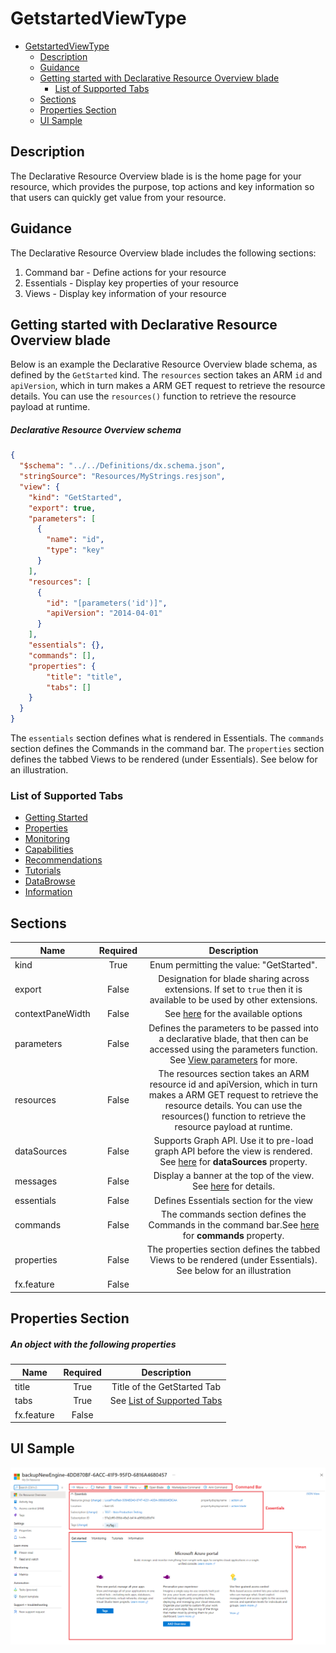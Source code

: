 <a name="getstartedviewtype"></a>
# GetstartedViewType
* [GetstartedViewType](#getstartedviewtype)
    * [Description](#getstartedviewtype-description)
    * [Guidance](#getstartedviewtype-guidance)
    * [Getting started with Declarative Resource Overview blade](#getstartedviewtype-getting-started-with-declarative-resource-overview-blade)
        * [List of Supported Tabs](#getstartedviewtype-getting-started-with-declarative-resource-overview-blade-list-of-supported-tabs)
    * [Sections](#getstartedviewtype-sections)
    * [Properties Section](#getstartedviewtype-properties-section)
    * [UI Sample](#getstartedviewtype-ui-sample)

<a name="getstartedviewtype-description"></a>
## Description
The Declarative Resource Overview blade is is the home page for your resource, which provides the purpose, top actions and key information so that users can quickly get value from your resource.
<a name="getstartedviewtype-guidance"></a>
## Guidance

The Declarative Resource Overview blade includes the following sections:

1. Command bar - Define actions for your resource
2. Essentials - Display key properties of your resource
3. Views - Display key information of your resource


<a name="getstartedviewtype-getting-started-with-declarative-resource-overview-blade"></a>
## Getting started with Declarative Resource Overview blade

Below is an example the Declarative Resource Overview blade schema, as defined by the `GetStarted` kind. The `resources` section takes an ARM `id` and `apiVersion`, which in turn makes a ARM GET request to retrieve the resource details.  You can use the `resources()` function to retrieve the resource payload at runtime.


<a name="getstartedviewtype-getting-started-with-declarative-resource-overview-blade-declarative-resource-overview-schema"></a>
##### Declarative Resource Overview schema
<a name="resourceoverviewschema"></a>
```json
{
  "$schema": "../../Definitions/dx.schema.json",
  "stringSource": "Resources/MyStrings.resjson",
  "view": {
    "kind": "GetStarted",
    "export": true,
    "parameters": [
      {
        "name": "id",
        "type": "key"
      }
    ],
    "resources": [
      {
        "id": "[parameters('id')]",
        "apiVersion": "2014-04-01"
      }
    ],
    "essentials": {},
    "commands": [],
    "properties": {
        "title": "title",
        "tabs": []
    }
  }
}
```
The `essentials` section defines what is rendered in Essentials.  The `commands` section defines the Commands in the command bar.  The `properties` section defines the tabbed Views to be rendered (under Essentials).  See below for an illustration.

<a name="getstartedviewtype-getting-started-with-declarative-resource-overview-blade-list-of-supported-tabs"></a>
### List of Supported Tabs
- [Getting Started](dx-getstarted-GetStartedTab.md)
- [Properties](dx-getstarted-PropertiesTab.md)
- [Monitoring](dx-getstarted-MonitoringTab.md)
- [Capabilities](dx-getstarted-CapabilitiesTab.md)
- [Recommendations](dx-getstarted-RecommendationsTab.md)
- [Tutorials](dx-getstarted-TutorialsTab.md)
- [DataBrowse](dx-getstarted-DataBrowseTab.md)
- [Information](dx-getstarted-InformationTab.md)
 
<a name="getstartedviewtype-sections"></a>
## Sections
| Name | Required | Description
| ---|:--:|:--:|
|kind|True|Enum permitting the value: "GetStarted".
|export|False|Designation for blade sharing across extensions. If set to `true` then it is available to be used by other extensions.
|contextPaneWidth|False|See [here](dx-enum-contextPaneWidth.md ) for the available options
|parameters|False|Defines the parameters to be passed into a declarative blade, that then can be accessed using the parameters function. See [View parameters](dx-viewTypeParameters.md) for more.
|resources|False|The resources section takes an ARM resource id and apiVersion, which in turn makes a ARM GET request to retrieve the resource details. You can use the resources() function to retrieve the resource payload at runtime.
|dataSources|False|Supports Graph API. Use it to pre-load graph API before the view is rendered. See [here](dx-viewTypeDataSources.md) for **dataSources** property.
|messages|False|Display a banner at the top of the view. See [here](dx-enum-viewTypeMessages-items-kind.md) for details.
|essentials|False|Defines Essentials section for the view
|commands|False|The commands section defines the Commands in the command bar.See [here](dx-viewTypeCommands.md) for **commands** property.
|properties|False|The properties section defines the tabbed Views to be rendered (under Essentials). See below for an illustration
|fx.feature|False|
<a name="getstartedviewtype-properties-section"></a>
## Properties Section
<a name="getstartedviewtype-properties-section-an-object-with-the-following-properties"></a>
##### An object with the following properties
| Name | Required | Description
| ---|:--:|:--:|
|title|True|Title of the GetStarted Tab
|tabs|True|See [List of Supported Tabs](dx-view-getstartedViewType-guidance.md#list-of-supported-tabs)
|fx.feature|False|
<a name="getstartedviewtype-ui-sample"></a>
## UI Sample
![alt-text](../media/dx/views/GetStartedView.png )  
